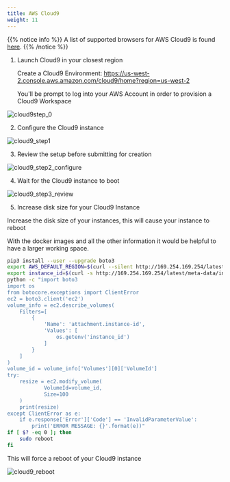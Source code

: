 ```yaml
---
title: AWS Cloud9
weight: 11
---
```



{{% notice info %}}
A list of supported browsers for AWS Cloud9 is found [here]( https://docs.aws.amazon.com/cloud9/latest/user-guide/browsers.html).
{{% /notice %}}

1. Launch Cloud9 in your closest region

   Create a Cloud9 Environment: https://us-west-2.console.aws.amazon.com/cloud9/home?region=us-west-2

   You'll be prompt to log into your AWS Account in order to provision a Cloud9 Workspace

![cloud9step_0](/images/setup/cloud9_step0_create.png)

2. Configure the Cloud9 instance

![cloud9_step1](/images/setup/cloud9_step1_name.png)

3. Review the setup before submitting for creation

![cloud9_step2_configure](/images/setup/cloud9_step2_configure.png)

4. Wait for the Cloud9 instance to boot

![cloud9_step3_review](/images/setup/cloud9_step3_review.png)

5. Increase disk size for your Cloud9 Instance

Increase the disk size of your instances, this will cause your instance to reboot

With the docker images and all the other information it would be helpful to have a larger working space.

```bash
pip3 install --user --upgrade boto3
export AWS_DEFAULT_REGION=$(curl --silent http://169.254.169.254/latest/dynamic/instance-identity/document | jq -r .region)
export instance_id=$(curl -s http://169.254.169.254/latest/meta-data/instance-id)
python -c "import boto3
import os
from botocore.exceptions import ClientError
ec2 = boto3.client('ec2')
volume_info = ec2.describe_volumes(
    Filters=[
        {
            'Name': 'attachment.instance-id',
            'Values': [
                os.getenv('instance_id')
            ]
        }
    ]
)
volume_id = volume_info['Volumes'][0]['VolumeId']
try:
    resize = ec2.modify_volume(
            VolumeId=volume_id,
            Size=100
    )
    print(resize)
except ClientError as e:
    if e.response['Error']['Code'] == 'InvalidParameterValue':
        print('ERROR MESSAGE: {}'.format(e))"
if [ $? -eq 0 ]; then
    sudo reboot
fi
```

This will force a reboot of your Cloud9 instance

![cloud9_reboot](/images/setup/cloud9_reboot.png)
